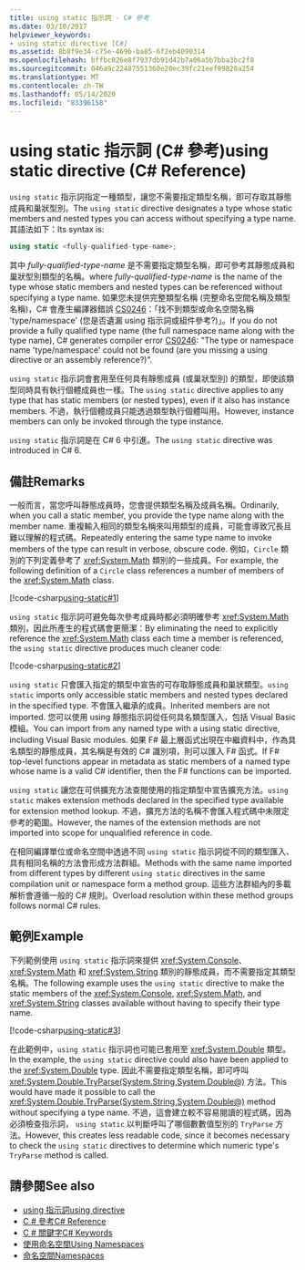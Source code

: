 ```yaml
---
title: using static 指示詞 - C# 參考
ms.date: 03/10/2017
helpviewer_keywords:
- using static directive [C#]
ms.assetid: 8b8f9e34-c75e-469b-ba85-6f2eb4090314
ms.openlocfilehash: bffbc026e8f7937db91d42b7a06a5b7bba3bc2f8
ms.sourcegitcommit: 046a9c22487551360e20ec39fc21eef99820a254
ms.translationtype: MT
ms.contentlocale: zh-TW
ms.lasthandoff: 05/14/2020
ms.locfileid: "83396158"
---
```

# <a name="using-static-directive-c-reference"></a><span data-ttu-id="d17b9-102">using static 指示詞 (C# 參考)</span><span class="sxs-lookup"><span data-stu-id="d17b9-102">using static directive (C# Reference)</span></span>

<span data-ttu-id="d17b9-103">`using static` 指示詞指定一種類型，讓您不需要指定類型名稱，即可存取其靜態成員和巢狀型別。</span><span class="sxs-lookup"><span data-stu-id="d17b9-103">The `using static` directive designates a type whose static members and nested types you can access without specifying a type name.</span></span> <span data-ttu-id="d17b9-104">其語法如下：</span><span class="sxs-lookup"><span data-stu-id="d17b9-104">Its syntax is:</span></span>

```csharp
using static <fully-qualified-type-name>;
```

<span data-ttu-id="d17b9-105">其中 *fully-qualified-type-name* 是不需要指定類型名稱，即可參考其靜態成員和巢狀型別類型的名稱。</span><span class="sxs-lookup"><span data-stu-id="d17b9-105">where *fully-qualified-type-name* is the name of the type whose static members and nested types can be referenced without specifying a type name.</span></span> <span data-ttu-id="d17b9-106">如果您未提供完整類型名稱 (完整命名空間名稱及類型名稱)，C# 會產生編譯器錯誤 [CS0246](../compiler-messages/cs0246.md)：「找不到類型或命名空間名稱 'type/namespace' (您是否遺漏 using 指示詞或組件參考?)」。</span><span class="sxs-lookup"><span data-stu-id="d17b9-106">If you do not provide a fully qualified type name (the full namespace name along with the type name), C# generates compiler error [CS0246](../compiler-messages/cs0246.md): "The type or namespace name 'type/namespace' could not be found (are you missing a using directive or an assembly reference?)".</span></span>

<span data-ttu-id="d17b9-107">`using static` 指示詞會套用至任何具有靜態成員 (或巢狀型別) 的類型，即使該類型同時具有執行個體成員也一樣。</span><span class="sxs-lookup"><span data-stu-id="d17b9-107">The `using static` directive applies to any type that has static members (or nested types), even if it also has instance members.</span></span> <span data-ttu-id="d17b9-108">不過，執行個體成員只能透過類型執行個體叫用。</span><span class="sxs-lookup"><span data-stu-id="d17b9-108">However, instance members can only be invoked through the type instance.</span></span>

<span data-ttu-id="d17b9-109">`using static` 指示詞是在 C# 6 中引進。</span><span class="sxs-lookup"><span data-stu-id="d17b9-109">The `using static` directive was introduced in C# 6.</span></span>

## <a name="remarks"></a><span data-ttu-id="d17b9-110">備註</span><span class="sxs-lookup"><span data-stu-id="d17b9-110">Remarks</span></span>

<span data-ttu-id="d17b9-111">一般而言，當您呼叫靜態成員時，您會提供類型名稱及成員名稱。</span><span class="sxs-lookup"><span data-stu-id="d17b9-111">Ordinarily, when you call a static member, you provide the type name along with the member name.</span></span> <span data-ttu-id="d17b9-112">重複輸入相同的類型名稱來叫用類型的成員，可能會導致冗長且難以理解的程式碼。</span><span class="sxs-lookup"><span data-stu-id="d17b9-112">Repeatedly entering the same type name to invoke members of the type can result in verbose, obscure code.</span></span> <span data-ttu-id="d17b9-113">例如，`Circle` 類別的下列定義參考了 <xref:System.Math> 類別的一些成員。</span><span class="sxs-lookup"><span data-stu-id="d17b9-113">For example, the following definition of a `Circle` class references a number of members of the <xref:System.Math> class.</span></span>

[!code-csharp[using-static#1](~/samples/snippets/csharp/language-reference/keywords/using/using-static1.cs#1)]

<span data-ttu-id="d17b9-114">`using static` 指示詞可避免每次參考成員時都必須明確參考 <xref:System.Math> 類別，因此所產生的程式碼會更簡潔：</span><span class="sxs-lookup"><span data-stu-id="d17b9-114">By eliminating the need to explicitly reference the <xref:System.Math> class each time a member is referenced, the `using static` directive produces much cleaner code:</span></span>

[!code-csharp[using-static#2](~/samples/snippets/csharp/language-reference/keywords/using/using-static2.cs#1)]

<span data-ttu-id="d17b9-115">`using static` 只會匯入指定的類型中宣告的可存取靜態成員和巢狀類型。</span><span class="sxs-lookup"><span data-stu-id="d17b9-115">`using static` imports only accessible static members and nested types declared in the specified type.</span></span>  <span data-ttu-id="d17b9-116">不會匯入繼承的成員。</span><span class="sxs-lookup"><span data-stu-id="d17b9-116">Inherited members are not imported.</span></span>  <span data-ttu-id="d17b9-117">您可以使用 using 靜態指示詞從任何具名類型匯入，包括 Visual Basic 模組。</span><span class="sxs-lookup"><span data-stu-id="d17b9-117">You can import from any named type with a using static directive, including Visual Basic modules.</span></span>  <span data-ttu-id="d17b9-118">如果 F# 最上層函式出現在中繼資料中，作為具名類型的靜態成員，其名稱是有效的 C# 識別項，則可以匯入 F# 函式。</span><span class="sxs-lookup"><span data-stu-id="d17b9-118">If F# top-level functions appear in metadata as static members of a named type whose name is a valid C# identifier, then the F# functions can be imported.</span></span>

 <span data-ttu-id="d17b9-119">`using static` 讓您在可供擴充方法查閱使用的指定類型中宣告擴充方法。</span><span class="sxs-lookup"><span data-stu-id="d17b9-119">`using static` makes extension methods declared in the specified type available for extension method lookup.</span></span>  <span data-ttu-id="d17b9-120">不過，擴充方法的名稱不會匯入程式碼中未限定參考的範圍。</span><span class="sxs-lookup"><span data-stu-id="d17b9-120">However, the names of the extension methods are not imported into scope for unqualified reference in code.</span></span>

 <span data-ttu-id="d17b9-121">在相同編譯單位或命名空間中透過不同 `using static` 指示詞從不同的類型匯入、具有相同名稱的方法會形成方法群組。</span><span class="sxs-lookup"><span data-stu-id="d17b9-121">Methods with the same name imported from different types by different `using static` directives in the same compilation unit or namespace form a method group.</span></span>  <span data-ttu-id="d17b9-122">這些方法群組內的多載解析會遵循一般的 C# 規則。</span><span class="sxs-lookup"><span data-stu-id="d17b9-122">Overload resolution within these method groups follows normal C# rules.</span></span>

## <a name="example"></a><span data-ttu-id="d17b9-123">範例</span><span class="sxs-lookup"><span data-stu-id="d17b9-123">Example</span></span>

<span data-ttu-id="d17b9-124">下列範例使用 `using static` 指示詞來提供 <xref:System.Console>、<xref:System.Math> 和 <xref:System.String> 類別的靜態成員，而不需要指定其類型名稱。</span><span class="sxs-lookup"><span data-stu-id="d17b9-124">The following example uses the `using static` directive to make the static members of the <xref:System.Console>, <xref:System.Math>, and <xref:System.String> classes available without having to specify their type name.</span></span>

[!code-csharp[using-static#3](~/samples/snippets/csharp/language-reference/keywords/using/using-static3.cs)]

<span data-ttu-id="d17b9-125">在此範例中，`using static` 指示詞也可能已套用至 <xref:System.Double> 類型。</span><span class="sxs-lookup"><span data-stu-id="d17b9-125">In the example, the `using static` directive could also have been applied to the <xref:System.Double> type.</span></span> <span data-ttu-id="d17b9-126">因此不需要指定類型名稱，即可呼叫 <xref:System.Double.TryParse(System.String,System.Double@)> 方法。</span><span class="sxs-lookup"><span data-stu-id="d17b9-126">This would have made it possible to call the <xref:System.Double.TryParse(System.String,System.Double@)> method without specifying a type name.</span></span> <span data-ttu-id="d17b9-127">不過，這會建立較不容易閱讀的程式碼，因為必須檢查指示詞， `using static` 以判斷呼叫了哪個數數值型別的 `TryParse` 方法。</span><span class="sxs-lookup"><span data-stu-id="d17b9-127">However, this creates less readable code, since it becomes necessary to check the `using static` directives to determine which numeric type's `TryParse` method is called.</span></span>

## <a name="see-also"></a><span data-ttu-id="d17b9-128">請參閱</span><span class="sxs-lookup"><span data-stu-id="d17b9-128">See also</span></span>

- [<span data-ttu-id="d17b9-129">using 指示詞</span><span class="sxs-lookup"><span data-stu-id="d17b9-129">using directive</span></span>](using-directive.md)
- [<span data-ttu-id="d17b9-130">C # 參考</span><span class="sxs-lookup"><span data-stu-id="d17b9-130">C# Reference</span></span>](../index.md)
- [<span data-ttu-id="d17b9-131">C # 關鍵字</span><span class="sxs-lookup"><span data-stu-id="d17b9-131">C# Keywords</span></span>](index.md)
- [<span data-ttu-id="d17b9-132">使用命名空間</span><span class="sxs-lookup"><span data-stu-id="d17b9-132">Using Namespaces</span></span>](../../programming-guide/namespaces/using-namespaces.md)
- [<span data-ttu-id="d17b9-133">命名空間</span><span class="sxs-lookup"><span data-stu-id="d17b9-133">Namespaces</span></span>](../../programming-guide/namespaces/index.md)
